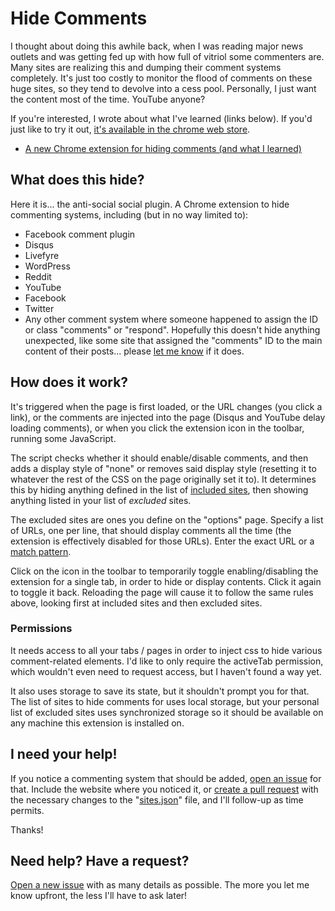 # Hide Comments

I thought about doing this awhile back, when I was reading major news outlets and was getting fed up with how full of vitriol some commenters are. Many sites are realizing this and dumping their comment systems completely. It's just too costly to monitor the flood of comments on these huge sites, so they tend to devolve into a cess pool. Personally, I just want the content most of the time. YouTube anyone?

If you're interested, I wrote about what I've learned (links below). If you'd just like to try it out, [it's available in the chrome web store](https://chrome.google.com/webstore/detail/hide-comments/bmhkdngdngchlneelllmdennfpmepbnc).

* [A new Chrome extension for hiding comments (and what I learned)](https://grantwinney.com/a-new-chrome-extension-for-hiding-comments/)

## What does this hide?

Here it is... the anti-social social plugin. A Chrome extension to hide commenting systems, including (but in no way limited to):

* Facebook comment plugin
* Disqus
* Livefyre
* WordPress
* Reddit
* YouTube
* Facebook
* Twitter
* Any other comment system where someone happened to assign the ID or class "comments" or "respond". Hopefully this doesn't hide anything unexpected, like some site that assigned the "comments" ID to the main content of their posts... please [let me know](https://github.com/grantwinney/chrome-extension-block-comments/issues/new) if it does.

## How does it work?

It's triggered when the page is first loaded, or the URL changes (you click a link), or the comments are injected into the page (Disqus and YouTube delay loading comments), or when you click the extension icon in the toolbar, running some JavaScript.

The script checks whether it should enable/disable comments, and then adds a display style of "none" or removes said display style (resetting it to whatever the rest of the CSS on the page originally set it to). It determines this by hiding anything defined in the list of [included sites](https://raw.githubusercontent.com/grantwinney/hide-comments-in-chrome/master/sites.json), then showing anything listed in your list of *excluded* sites.

The excluded sites are ones you define on the "options" page. Specify a list of URLs, one per line, that should display comments all the time (the extension is effectively disabled for those URLs). Enter the exact URL or a [match pattern](https://developer.chrome.com/extensions/match_patterns).

Click on the icon in the toolbar to temporarily toggle enabling/disabling the extension for a single tab, in order to hide or display contents. Click it again to toggle it back. Reloading the page will cause it to follow the same rules above, looking first at included sites and then excluded sites.

### Permissions

It needs access to all your tabs / pages in order to inject css to hide various comment-related elements. I'd like to only require the activeTab permission, which wouldn't even need to request access, but I haven't found a way yet.

It also uses storage to save its state, but it shouldn't prompt you for that. The list of sites to hide comments for uses local storage, but your personal list of excluded sites uses synchronized storage so it should be available on any machine this extension is installed on.

## I need your help!

If you notice a commenting system that should be added, [open an issue](https://github.com/grantwinney/chrome-extension-block-comments/issues/new) for that. Include the website where you noticed it, or [create a pull request](https://github.com/grantwinney/hide-comments-in-chrome/pulls) with the necessary changes to the "[sites.json](https://github.com/grantwinney/hide-comments-in-chrome/blob/master/sites.json)" file, and I'll follow-up as time permits.

Thanks!

## Need help? Have a request?

[Open a new issue](https://github.com/grantwinney/chrome-extension-block-comments/issues/new) with as many details as possible. The more you let me know upfront, the less I'll have to ask later!
